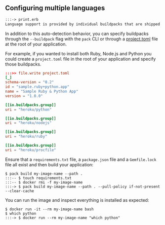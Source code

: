 ## Configuring multiple languages

```md
:::-> print.erb
Language support is provided by individual buildpacks that are shipped with the builder. The above example uses the `<%= buildpack_name %>` buildpack which is [visible on GitHub](<%= buildpack_url %>). When you execute `pack build` with a builder, every buildpack has the opportunity to "detect" if it should execute against that project. The `<%= buildpack_name %>` buildpack looks for a <%= dependency_file %> file in the root of the project and if found, knows how to detect a <%= which_binary %> version and install dependencies.
```

In addition to this auto-detection behavior, you can specify buildpacks through the `--buildpack` flag with the `pack` CLI or through a [project.toml](https://buildpacks.io/docs/for-app-developers/how-to/build-inputs/specify-buildpacks/) file at the root of your application.

For example, if you wanted to install both Ruby, Node.js and Python you could create a `project.toml` file in the root of your application and specify those buildpacks.

```toml
:::>> file.write project.toml
[_]
schema-version = "0.2"
id = "sample.ruby+python.app"
name = "Sample Ruby & Python App"
version = "1.0.0"

[[io.buildpacks.group]]
uri = "heroku/python"

[[io.buildpacks.group]]
uri = "heroku/nodejs"

[[io.buildpacks.group]]
uri = "heroku/ruby"

[[io.buildpacks.group]]
uri = "heroku/procfile"
```

Ensure that a `requirements.txt` file, a `package.json` file and a `Gemfile.lock` file all exist and then build your application:

```
$ pack build my-image-name --path .
:::-- $ touch requirements.txt
:::-- $ docker rmi -f my-image-name
:::-> $ pack build my-image-name --path . --pull-policy if-not-present --clear-cache
```

You can run the image and inspect everything is installed as expected:

```
$ docker run -it --rm my-image-name bash
$ which python
:::-> $ docker run --rm my-image-name "which python"
```
